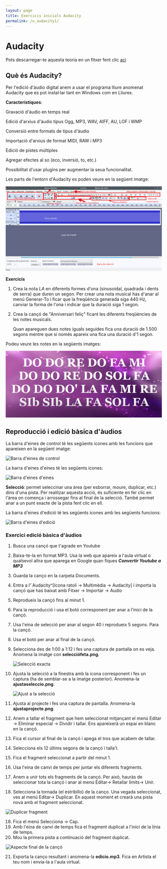 ```yaml
---
layout: page
title: Exercicis inicials Audacity
permalink: /u_audacity1/
---
```


# Audacity

Pots descarregar-te aquesta teoria en un fitxer fent clic [ací]({{site.url}}/download/audacity1.pdf)


##  Què és Audacity?


Per l'edició d'àudio digital anem a usar el programa lliure anomenat Audacity que es pot instal·lar tant en Windows com en Lliurex.

**Característiques**:

Gravació d'àudio en temps real

Edició d'arxius d'àudio tipus Ogg, MP3, WAV, AIFF, AU, LOF i WMP

Conversió entre formats de tipus d'àudio

Importació d'arxius de format MIDI, RAW i MP3

Edició de pistes múltiples

Agregar efectes al so (eco, inversió, to, etc.)

Possibilitat d'usar plugins per augmentar la seua funcionalitat.
  


Les parts de l'entorn d'Audacity es poden veure en la següent imatge:

![Entorn d'Audacity](/resources/unitat2/entorn.png)


**Exercicis**

1. Crea la nota *LA* en diferents formes d'ona (sinusoidal, quadrada i dents de serra) que duren un segon. Per crear una nota musical has d'anar al menú Generar-To i ficar que la freqüència generada siga 440 Hz, canviar la forma de l'ona i indicar que la duració siga 1 segon.
   
2. Crea la cançó de "Anniversari feliç" ficant les diferents freqüències de les notes musicals.
   

    Quan apareguen dues notes iguals seguides fica una duració de 1.500 segons mentre que si només apareix una fica una duració d'1 segon. 


Podeu veure les notes en la següents imatges:

![Notes anniversari feliç](/resources/unitat2/cumple.png)


## Reproducció i edició bàsica d'àudios

La barra d'eines de control té les següents icones amb les funcions que
apareixen en la següent imatge:


![Barra d'eines de control](/resources/imatgesEdició/control.png)

La barra d'eines d'eines té les següents icones:

![Barra d'eines d'eines](/resources/imatgesEdició/eines.png)


**Selecció**: permet seleccinar una àrea (per esborrar, moure, duplicar, etc.) dins d'una pista. Per realitzar aquesta acció, és suficiente en fer clic en l'àrea on comença i arrossegar fins al final de la selecció. També permet anar a un punt exacte de la pista fent clic en ell.

La barra d'eines d'edició té les següents icones amb les següents funcions:

![Barra d'eines d'edició](/resources/imatgesEdició/edicio.png)


### Exercici edició bàsica d'àudios

1. Busca una cançó que t'agrade en Youtube
2. Baixa-te-la en format MP3. Usa la web que apareix a l'aula virtual o qualsevol altra que aparega en Google quan fiques ***Convertir Youtube a MP3***
3. Guarda la canço en la carpeta Documents.
3. Entra a l'`Audacity^[Icona ratolí -> Multimèdia -> Audacity] i importa la cançó que has baixat amb Fitxer -> Importar -> Audio
4. Reprodueix la cançó fins al minut 1.
5. Para la reproducció i usa el botó corresponent per anar a l'inici de la cançó.
6. Usa l'eina de selecció per anar al segon 40 i reprodueix 5 segons. Para la cançó.
7. Usa el botó per anar al final de la cançó.
8. Selecciona des de 1:00 a 1:12 i fes una captura de pantalla on es veja. Anomena la imatge con **selecciófeta.png**.

    ![Selecció exacta](/resources/imatgesEdició/seleccio.png)

9.  Ajusta la selecció a la finestra amb la icona corresponent i fes un captura (ha de semblar-se a la imatge posterior). Anomena-la **ajustaseleccio.png**.

    ![Ajust a la selecció](/resources/imatgesEdició/ajustaseleccio.png)


10.  Ajusta al projecte i fes una captura de pantalla. Anomena-la **ajustaprojecte.png**.
11.  Anem a tallar el fragment que hem seleccionat mitjançant el menú Editar -> Eliminar especial -> Dividir i tallar. Ens apareixerà un espai en blanc en la cançó.
12.  Fica el cursor al final de la cançó i apega el tros que acabem de tallar.
13.  Selecciona els 12 últims segons de la cançó i talla'l.
14.  Fica el fragment seleccionat a partir del minut 1.
15.  Usa l'eina de canvi de temps per juntar els diferents fragments.
16.  Anem a unir tots els fragments de la cançó. Per això, hauràs de seleccionar tota la cançó i anar al menú Editar-> Retallar limits-> Unir.
17.  Selecciona la tornada (el estribillo) de la canço. Una vegada seleccionat, ves al menú Editar-> Duplicar. En aquest moment et crearà una pista nova amb el fragment seleccionat.

  ![Duplicar fragment](/resources/imatgesEdició/dividir.png)

   
18.  Fica el menú Selecciona -> Cap.
19.  Amb l'eina de canvi de temps fica el fragment duplicat a l'inici de la línia de temps.
20.  Mou la primera pista a continuació del fragment duplicat.

  ![Aspecte final de la cançó](/resources/imatgesEdició/aspectefinal.png)

    

21.  Exporta la canço resultant i anomena-la **edicio.mp3**. Fica en Artista el teu nom i envia-la a l'aula virtual.



